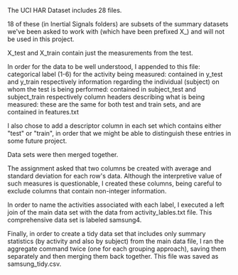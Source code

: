 The UCI HAR Dataset includes 28 files.  

18 of these (in Inertial Signals folders) are subsets of the summary datasets we've been asked to work with (which have been prefixed X_) and will not be used in this project.

X_test and X_train contain just the measurements from the test.  

In order for the data to be well understood, I appended to this file: 
	categorical label (1-6) for the activity being measured: contained in y_test and y_train respectively 
	information regarding the individual (subject) on whom the test is being performed: contained in subject_test and subject_train respectively
	column headers describing what is being measured: these are the same for both test and train sets, and are contained in features.txt

I also chose to add a descriptor column in each set which contains either "test" or "train", in order that we might be able to distinguish these entries in some future project. 

Data sets were then merged together.  

The assignment asked that two columns be created with average and standard deviation for each row's data.  Although the interpretive value of such measures is questionable, I created these columns, being careful to exclude columns that contain non-integer information.    

In order to name the activities associated with each label, I executed a left join of the main data set with the data from activity_lables.txt file.  This comprehensive data set is labeled samsung4. 

Finally, in order to create a tidy data set that includes only summary statistics (by activity and also by subject) from the main data file, I ran the aggregate command twice (one for each grouping approach), saving them separately and then merging them back together.  This file was saved as samsung_tidy.csv. 


 
